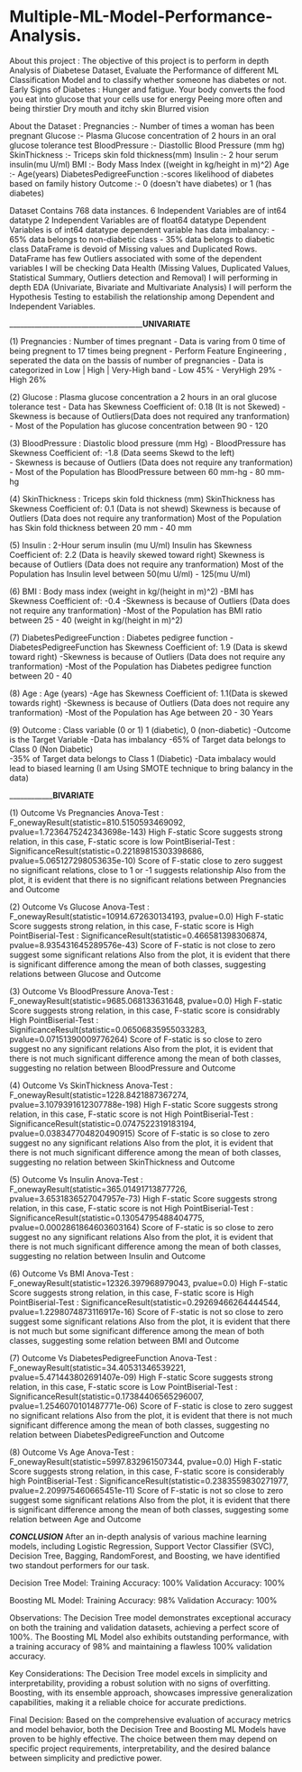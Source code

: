 # Multiple-ML-Model-Performance-Analysis.
About this project :
The objective of this project is to perform in depth Analysis of Diabetese Dataset, Evaluate the Performance of different ML Classification Model and to classify whether someone has diabetes or not.
Early Signs of Diabetes :
Hunger and fatigue. Your body converts the food you eat into glucose that your cells use for energy
Peeing more often and being thirstier
Dry mouth and itchy skin
Blurred vision

About the Dataset :
Pregnancies :- Number of times a woman has been pregnant
Glucose :- Plasma Glucose concentration of 2 hours in an oral glucose tolerance test
BloodPressure :- Diastollic Blood Pressure (mm hg)
SkinThickness :- Triceps skin fold thickness(mm)
Insulin :- 2 hour serum insulin(mu U/ml)
BMI :- Body Mass Index ((weight in kg/height in m)^2)
Age :- Age(years)
DiabetesPedigreeFunction :-scores likelihood of diabetes based on family history
Outcome :- 0 (doesn't have diabetes) or 1 (has diabetes)

Dataset Contains 768 data instances.
6 Independent Variables are of int64 datatype
2 Independent Variables are of float64 datatype
Dependent Variables is of int64 datatype
dependent variable has data imbalancy:
	- 65% data belongs to non-diabetic class
	- 35% data belongs to diabetic class
DataFrame is devoid of Missing values and Duplicated Rows.
DataFrame has few Outliers associated with some of the dependent variables
I will be checking Data Health (Missing Values, Duplicated Values, Statistical Summary, Outliers detection and Removal)
I will performing in depth EDA (Univariate, Bivariate and Multivariate Analysis)
I will perform the Hypothesis Testing to estabilish the relationship among Dependent and Independent Variables.

_______________________________________________________UNIVARIATE__________________

(1) Pregnancies : Number of times pregnant
	- Data is varing from 0 time of being pregnent  to 17 times being pregnent
	- Perform Feature Engineering , seperated the data on the bassis of number of pregnancies
	- Data is categorized in Low | High | Very-High band 
	- Low           45%
	- VeryHigh    29%
	- High           26%

(2) Glucose : Plasma glucose concentration a 2 hours in an oral glucose tolerance test
	-  Data has Skewness Coefficient of: 0.18 (It is not Skewed)
	- Skewness is because of Outliers(Data does not required any tranformation)
	- Most of the Population has glucose concentration between 90 - 120


(3) BloodPressure : Diastolic blood pressure (mm Hg)
		- BloodPressure has Skewness Coefficient of: -1.8 (Data seems Skewd to the left)	
		- Skewness is because of Outliers (Data does not require any tranformation)
		- Most of the Population has BloodPressure between 60 mm-hg - 80 mm-hg	


(4) SkinThickness : Triceps skin fold thickness (mm)
		SkinThickness has Skewness Coefficient of: 0.1 (Data is not shewd) 
		Skewness is because of Outliers (Data does not require any tranformation)
		Most of the Population has Skin fold thickness between 20 mm - 40 mm

(5) Insulin : 2-Hour serum insulin (mu U/ml)
		Insulin has Skewness Coefficient of: 2.2 (Data is heavily skewed toward right)
		Skewness is because of Outliers (Data does not require any tranformation)
		Most of the Population has Insulin level between 50(mu U/ml) - 125(mu U/ml)

(6) BMI : Body mass index (weight in kg/(height in m)^2)
	-BMI has Skewness Coefficient of: -0.4
	-Skewness is because of Outliers (Data does not require any tranformation)
	-Most of the Population has BMI ratio between 25  - 40 (weight in kg/(height in m)^2)


(7) DiabetesPedigreeFunction : Diabetes pedigree function
	-DiabetesPedigreeFunction has Skewness Coefficient of: 1.9 (Data is skewd toward right)
	-Skewness is because of Outliers (Data does not require any tranformation)
	-Most of the Population has Diabetes pedigree function between 20 - 40

(8) Age : Age (years)
	-Age has Skewness Coefficient of: 1.1(Data is skewed towards right)
	-Skewness is because of Outliers (Data does not require any tranformation)
	-Most of the Population has Age between 20  - 30 Years

(9) Outcome : Class variable (0 or 1)  1 (diabetic),  0 (non-diabetic)
	-Outcome is the Target Variable
	-Data has imbalancy
		-65% of Target data belongs to Class 0 (Non Diabetic)  
		-35% of Target data belongs to Class 1 (Diabetic) 
	-Data imbalacy would lead to biased learning (I am Using SMOTE technique to bring balancy in the data)   

 ____________________________________________________BIVARIATE________________________________________


(1) Outcome Vs  Pregnancies
Anova-Test : F_onewayResult(statistic=810.5150593469092, pvalue=1.7236475242343698e-143)
High F-static Score suggests strong relation, in this case, F-static score is low 
PointBiserial-Test : SignificanceResult(statistic=0.22189815303398686, pvalue=5.065127298053635e-10)
Score of F-static close to zero suggest no significant relations, close to 1 or -1 suggests relationship
Also from the plot, it is evident that there is no significant relations between Pregnancies and Outcome

(2) Outcome Vs  Glucose
Anova-Test : F_onewayResult(statistic=10914.672630134193, pvalue=0.0)
High F-static Score suggests strong relation, in this case, F-static score is High
PointBiserial-Test : SignificanceResult(statistic=0.466581398306874, pvalue=8.935431645289576e-43)
Score of F-static is not close to zero suggest some significant relations
Also from the plot, it is evident that there is significant difference among the mean of both classes, suggesting relations between Glucose and Outcome

(3) Outcome Vs  BloodPressure
Anova-Test : F_onewayResult(statistic=9685.068133631648, pvalue=0.0)
High F-static Score suggests strong relation, in this case, F-static score is considrably  High
PointBiserial-Test : SignificanceResult(statistic=0.06506835955033283, pvalue=0.07151390009776264)
Score of F-static is so close to zero suggest no any significant relations
Also from the plot, it is evident that there is not much  significant difference among the mean of both classes, suggesting no relation between BloodPressure and Outcome

(4) Outcome Vs  SkinThickness
Anova-Test : F_onewayResult(statistic=1228.8421887367274, pvalue=3.1079391612307788e-198)
High F-static Score suggests strong relation, in this case, F-static score is not  High
PointBiserial-Test : SignificanceResult(statistic=0.0747522319183194, pvalue=0.038347704820490915)
Score of F-static is so close to zero suggest no any significant relations
Also from the plot, it is evident that there is not much  significant difference among the mean of both classes, suggesting no relation between SkinThickness and Outcome

(5) Outcome Vs  Insulin 
Anova-Test : F_onewayResult(statistic=365.01491713877726, pvalue=3.6531836527047957e-73)
High F-static Score suggests strong relation, in this case, F-static score is not  High
PointBiserial-Test : SignificanceResult(statistic=0.13054795488404775, pvalue=0.0002861864603603164)
Score of F-static is so close to zero suggest no any significant relations
Also from the plot, it is evident that there is not much  significant difference among the mean of both classes, suggesting no relation between Insulin and Outcome

(6) Outcome Vs  BMI
Anova-Test : F_onewayResult(statistic=12326.397968979043, pvalue=0.0)
High F-static Score suggests strong relation, in this case, F-static score is   High
PointBiserial-Test : SignificanceResult(statistic=0.29269466264444544, pvalue=1.2298074873116917e-16)
Score of F-static is not so close to zero suggest some significant relations
Also from the plot, it is evident that there is not much but some  significant difference among the mean of both classes, suggesting some relation between BMI and Outcome

(7) Outcome Vs  DiabetesPedigreeFunction
Anova-Test : F_onewayResult(statistic=34.40531346539221, pvalue=5.471443802691407e-09)
High F-static Score suggests strong relation, in this case, F-static score is  Low
PointBiserial-Test : SignificanceResult(statistic=0.17384406565296007, pvalue=1.2546070101487771e-06)
Score of F-static is  close to zero suggest no significant relations
Also from the plot, it is evident that there is not much significant difference among the mean of both classes, suggesting no relation between  DiabetesPedigreeFunction and Outcome

(8) Outcome Vs Age
Anova-Test : F_onewayResult(statistic=5997.832961507344, pvalue=0.0)
High F-static Score suggests strong relation, in this case, F-static score is  considerably high
PointBiserial-Test : SignificanceResult(statistic=0.2383559830271977, pvalue=2.209975460665451e-11)
Score of F-static is not so  close to zero suggest some significant relations
Also from the plot, it is evident that there is  significant difference among the mean of both classes, suggesting some relation between  Age and Outcome

___CONCLUSION___
After an in-depth analysis of various machine learning models, including Logistic Regression, 
Support Vector Classifier (SVC), Decision Tree, Bagging, RandomForest, and Boosting, we have 
identified two standout performers for our task.

Decision Tree Model:
    Training Accuracy: 100%
    Validation Accuracy: 100%

Boosting ML Model:
    Training Accuracy: 98%
    Validation Accuracy: 100%

Observations:
The Decision Tree model demonstrates exceptional accuracy on both the training and validation datasets, 
achieving a perfect score of 100%.
The Boosting ML Model also exhibits outstanding performance, with a training accuracy of 98% and maintaining 
a flawless 100% validation accuracy.

Key Considerations:
The Decision Tree model excels in simplicity and interpretability, providing a robust solution with no signs of overfitting.
Boosting, with its ensemble approach, showcases impressive generalization capabilities, making it a reliable 
choice for accurate predictions.

Final Decision:
Based on the comprehensive evaluation of accuracy metrics and model behavior, 
both the Decision Tree and Boosting ML Models have proven to be highly effective. 
The choice between them may depend on specific project requirements, interpretability,
and the desired balance between simplicity and predictive power.



 

